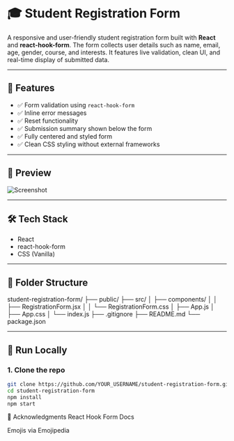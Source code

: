 # 🎓 Student Registration Form

A responsive and user-friendly student registration form built with **React** and **react-hook-form**. The form collects user details such as name, email, age, gender, course, and interests. It features live validation, clean UI, and real-time display of submitted data.

---

## 🚀 Features

- ✅ Form validation using `react-hook-form`
- ✅ Inline error messages
- ✅ Reset functionality
- ✅ Submission summary shown below the form
- ✅ Fully centered and styled form
- ✅ Clean CSS styling without external frameworks

---

## 📸 Preview

![Screenshot](https://github.com/arrysoni/student-registration-form/blob/main/src/components/images/Screenshot%202025-06-17%20at%203.31.27%E2%80%AFPM.png)


---

## 🛠 Tech Stack

- React
- react-hook-form
- CSS (Vanilla)

---

## 📂 Folder Structure

student-registration-form/
├── public/
├── src/
│ ├── components/
│ │ ├── RegistrationForm.jsx
│ │ └── RegistrationForm.css
│ ├── App.js
│ ├── App.css
│ └── index.js
├── .gitignore
├── README.md
└── package.json

---

## 🧪 Run Locally

### 1. Clone the repo

```bash
git clone https://github.com/YOUR_USERNAME/student-registration-form.git
cd student-registration-form
npm install
npm start

```

🙌 Acknowledgments
React Hook Form Docs

Emojis via Emojipedia


